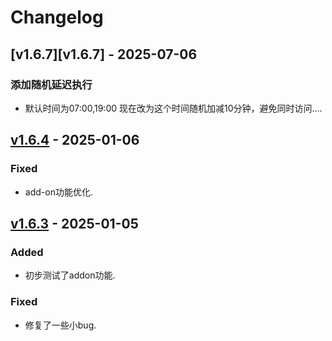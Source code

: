 # Changelog

## [v1.6.7][v1.6.7] - 2025-07-06

### 添加随机延迟执行

- 默认时间为07:00,19:00 现在改为这个时间随机加减10分钟，避免同时访问....

## [v1.6.4][v1.6.4] - 2025-01-06

### Fixed

- add-on功能优化.

## [v1.6.3][v1.6.3] - 2025-01-05

### Added

- 初步测试了addon功能.

### Fixed

- 修复了一些小bug.

[v1.6.4]: https://github.com/ARC-MX/sgcc_electricity_new/compare/v1.6.3...v1.6.4
[v1.6.3]: https://github.com/ARC-MX/sgcc_electricity_new/releases/tag/v1.6.3
